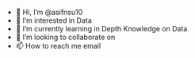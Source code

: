 - 👋 Hi, I’m @asifnsu10
- 👀 I’m interested in Data
- 🌱 I’m currently learning in Depth Knowledge on Data
- 💞️ I’m looking to collaborate on 
- 📫 How to reach me email

<!---
asifnsu10/asifnsu10 is a ✨ special ✨ repository because its `README.md` (this file) appears on your GitHub profile.
You can click the Preview link to take a look at your changes.
--->

